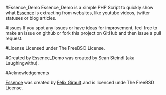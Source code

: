 #Essence_Demo
Essence_Demo is a simple PHP Script to quickly show what [Essence](https://github.com/felixgirault/essence) is extracting from websites, like youtube videos, twitter statuses or blog articles.

#Issues
If you spot any issues or have ideas for improvement, feel free to make an issue on github or fork this project on GitHub and then issue a pull request.

#License
Licensed under The FreeBSD License.

#Created by
Essence_Demo was created by Sean Steindl (aka Laughingwithu).

#Acknowledgements

[Essence](https://github.com/felixgirault/essence) was created by [Félix Girault](https://github.com/felixgirault) and is licenced unde The FreeBSD License. 
